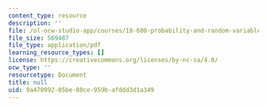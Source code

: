 ```yaml
---
content_type: resource
description: ''
file: /ol-ocw-studio-app/courses/18-600-probability-and-random-variables-fall-2019/9a47099205be80ce959bafddd3d1a349_MIT18_600F19_lec17.pdf
file_size: 569487
file_type: application/pdf
learning_resource_types: []
license: https://creativecommons.org/licenses/by-nc-sa/4.0/
ocw_type: ''
resourcetype: Document
title: null
uid: 9a470992-05be-80ce-959b-afddd3d1a349
---
```

